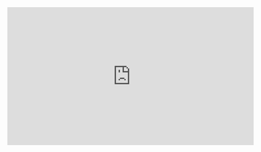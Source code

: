 <iframe width="560" height="315" src="https://www.youtube.com/embed/lX3bpuLK_Sg" title="YouTube video player" frameborder="0" allow="accelerometer; autoplay; clipboard-write; encrypted-media; gyroscope; picture-in-picture" allowfullscreen></iframe>
